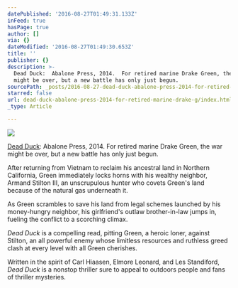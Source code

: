 ```yaml
---
datePublished: '2016-08-27T01:49:31.133Z'
inFeed: true
hasPage: true
author: []
via: {}
dateModified: '2016-08-27T01:49:30.653Z'
title: ''
publisher: {}
description: >-
  Dead Duck:  Abalone Press, 2014.  For retired marine Drake Green, the war
  might be over, but a new battle has only just begun.
sourcePath: _posts/2016-08-27-dead-duck-abalone-press-2014-for-retired-marine-drake-g.md
starred: false
url: dead-duck-abalone-press-2014-for-retired-marine-drake-g/index.html
_type: Article

---
```

![](https://the-grid-user-content.s3-us-west-2.amazonaws.com/36cd93e1-20cb-4114-b1ee-eb7f90ff1038.jpg)

[Dead Duck][0]: Abalone Press, 2014\. For retired marine Drake Green, the war might be over, but a new battle has only just begun.

After returning from Vietnam to reclaim his ancestral land in Northern California, Green immediately locks horns with his wealthy neighbor, Armand Stilton III, an unscrupulous hunter who covets Green's land because of the natural gas underneath it.

As Green scrambles to save his land from legal schemes launched by his money-hungry neighbor, his girlfriend's outlaw brother-in-law jumps in, fueling the conflict to a scorching climax.

_Dead Duck_ is a compelling read, pitting Green, a heroic loner, against Stilton, an all powerful enemy whose limitless resources and ruthless greed clash at every level with all Green cherishes.

Written in the spirit of Carl Hiaasen, Elmore Leonard, and Les Standiford, _Dead Duck_ is a nonstop thriller sure to appeal to outdoors people and fans of thriller mysteries.

[0]: https://www.amazon.com/Dead-Duck-Mel-Mckinney/dp/0615878377/ref=melmckinney "Dead Duck"